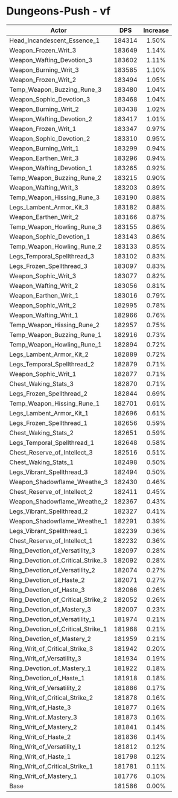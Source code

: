 # Dungeons-Push - vf
| Actor | DPS | Increase |
|---|:---:|:---:|
|Head_Incandescent_Essence_1|184314|1.50%|
|Weapon_Frozen_Writ_3|183649|1.14%|
|Weapon_Wafting_Devotion_3|183602|1.11%|
|Weapon_Burning_Writ_3|183585|1.10%|
|Weapon_Frozen_Writ_2|183494|1.05%|
|Temp_Weapon_Buzzing_Rune_3|183480|1.04%|
|Weapon_Sophic_Devotion_3|183468|1.04%|
|Weapon_Burning_Writ_2|183438|1.02%|
|Weapon_Wafting_Devotion_2|183417|1.01%|
|Weapon_Frozen_Writ_1|183347|0.97%|
|Weapon_Sophic_Devotion_2|183310|0.95%|
|Weapon_Burning_Writ_1|183299|0.94%|
|Weapon_Earthen_Writ_3|183296|0.94%|
|Weapon_Wafting_Devotion_1|183265|0.92%|
|Temp_Weapon_Buzzing_Rune_2|183215|0.90%|
|Weapon_Wafting_Writ_3|183203|0.89%|
|Temp_Weapon_Hissing_Rune_3|183190|0.88%|
|Legs_Lambent_Armor_Kit_3|183182|0.88%|
|Weapon_Earthen_Writ_2|183166|0.87%|
|Temp_Weapon_Howling_Rune_3|183155|0.86%|
|Weapon_Sophic_Devotion_1|183143|0.86%|
|Temp_Weapon_Howling_Rune_2|183133|0.85%|
|Legs_Temporal_Spellthread_3|183102|0.83%|
|Legs_Frozen_Spellthread_3|183097|0.83%|
|Weapon_Sophic_Writ_3|183077|0.82%|
|Weapon_Wafting_Writ_2|183056|0.81%|
|Weapon_Earthen_Writ_1|183016|0.79%|
|Weapon_Sophic_Writ_2|182995|0.78%|
|Weapon_Wafting_Writ_1|182966|0.76%|
|Temp_Weapon_Hissing_Rune_2|182957|0.75%|
|Temp_Weapon_Buzzing_Rune_1|182916|0.73%|
|Temp_Weapon_Howling_Rune_1|182894|0.72%|
|Legs_Lambent_Armor_Kit_2|182889|0.72%|
|Legs_Temporal_Spellthread_2|182879|0.71%|
|Weapon_Sophic_Writ_1|182877|0.71%|
|Chest_Waking_Stats_3|182870|0.71%|
|Legs_Frozen_Spellthread_2|182844|0.69%|
|Temp_Weapon_Hissing_Rune_1|182701|0.61%|
|Legs_Lambent_Armor_Kit_1|182696|0.61%|
|Legs_Frozen_Spellthread_1|182656|0.59%|
|Chest_Waking_Stats_2|182651|0.59%|
|Legs_Temporal_Spellthread_1|182648|0.58%|
|Chest_Reserve_of_Intellect_3|182516|0.51%|
|Chest_Waking_Stats_1|182498|0.50%|
|Legs_Vibrant_Spellthread_3|182494|0.50%|
|Weapon_Shadowflame_Wreathe_3|182430|0.46%|
|Chest_Reserve_of_Intellect_2|182411|0.45%|
|Weapon_Shadowflame_Wreathe_2|182367|0.43%|
|Legs_Vibrant_Spellthread_2|182327|0.41%|
|Weapon_Shadowflame_Wreathe_1|182291|0.39%|
|Legs_Vibrant_Spellthread_1|182239|0.36%|
|Chest_Reserve_of_Intellect_1|182232|0.36%|
|Ring_Devotion_of_Versatility_3|182097|0.28%|
|Ring_Devotion_of_Critical_Strike_3|182092|0.28%|
|Ring_Devotion_of_Versatility_2|182074|0.27%|
|Ring_Devotion_of_Haste_2|182071|0.27%|
|Ring_Devotion_of_Haste_3|182066|0.26%|
|Ring_Devotion_of_Critical_Strike_2|182052|0.26%|
|Ring_Devotion_of_Mastery_3|182007|0.23%|
|Ring_Devotion_of_Versatility_1|181974|0.21%|
|Ring_Devotion_of_Critical_Strike_1|181968|0.21%|
|Ring_Devotion_of_Mastery_2|181959|0.21%|
|Ring_Writ_of_Critical_Strike_3|181942|0.20%|
|Ring_Writ_of_Versatility_3|181934|0.19%|
|Ring_Devotion_of_Mastery_1|181922|0.18%|
|Ring_Devotion_of_Haste_1|181918|0.18%|
|Ring_Writ_of_Versatility_2|181886|0.17%|
|Ring_Writ_of_Critical_Strike_2|181878|0.16%|
|Ring_Writ_of_Haste_3|181877|0.16%|
|Ring_Writ_of_Mastery_3|181873|0.16%|
|Ring_Writ_of_Mastery_2|181841|0.14%|
|Ring_Writ_of_Haste_2|181836|0.14%|
|Ring_Writ_of_Versatility_1|181812|0.12%|
|Ring_Writ_of_Haste_1|181798|0.12%|
|Ring_Writ_of_Critical_Strike_1|181781|0.11%|
|Ring_Writ_of_Mastery_1|181776|0.10%|
|Base|181586|0.00%|
